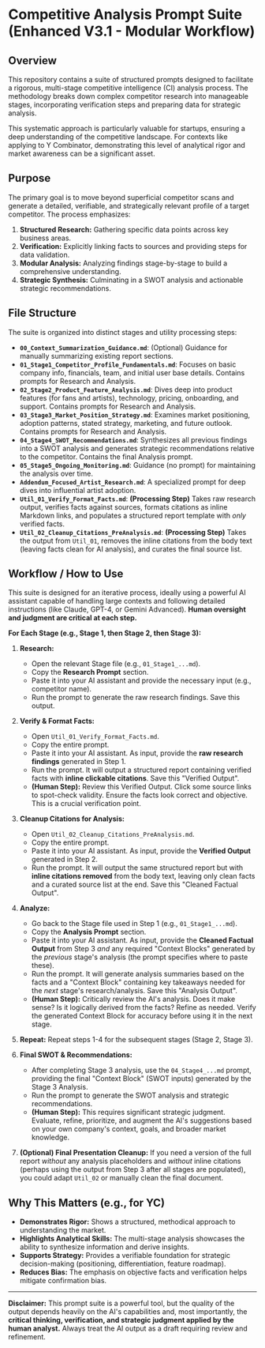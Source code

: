 # Competitive Analysis Prompt Suite (Enhanced V3.1 - Modular Workflow)

## Overview

This repository contains a suite of structured prompts designed to facilitate a rigorous, multi-stage competitive intelligence (CI) analysis process. The methodology breaks down complex competitor research into manageable stages, incorporating verification steps and preparing data for strategic analysis.

This systematic approach is particularly valuable for startups, ensuring a deep understanding of the competitive landscape. For contexts like applying to Y Combinator, demonstrating this level of analytical rigor and market awareness can be a significant asset.

## Purpose

The primary goal is to move beyond superficial competitor scans and generate a detailed, verifiable, and strategically relevant profile of a target competitor. The process emphasizes:







1.  **Structured Research:** Gathering specific data points across key business areas.
2.  **Verification:** Explicitly linking facts to sources and providing steps for data validation.
3.  **Modular Analysis:** Analyzing findings stage-by-stage to build a comprehensive understanding.
4.  **Strategic Synthesis:** Culminating in a SWOT analysis and actionable strategic recommendations.

## File Structure

The suite is organized into distinct stages and utility processing steps:

* **`00_Context_Summarization_Guidance.md`**: (Optional) Guidance for manually summarizing existing report sections.
* **`01_Stage1_Competitor_Profile_Fundamentals.md`**: Focuses on basic company info, financials, team, and initial user base details. Contains prompts for Research and Analysis.
* **`02_Stage2_Product_Feature_Analysis.md`**: Dives deep into product features (for fans and artists), technology, pricing, onboarding, and support. Contains prompts for Research and Analysis.
* **`03_Stage3_Market_Position_Strategy.md`**: Examines market positioning, adoption patterns, stated strategy, marketing, and future outlook. Contains prompts for Research and Analysis.
* **`04_Stage4_SWOT_Recommendations.md`**: Synthesizes all previous findings into a SWOT analysis and generates strategic recommendations relative to the competitor. Contains the final Analysis prompt.
* **`05_Stage5_Ongoing_Monitoring.md`**: Guidance (no prompt) for maintaining the analysis over time.
* **`Addendum_Focused_Artist_Research.md`**: A specialized prompt for deep dives into influential artist adoption.
* **`Util_01_Verify_Format_Facts.md`**: **(Processing Step)** Takes raw research output, verifies facts against sources, formats citations as inline Markdown links, and populates a structured report template with *only* verified facts.
* **`Util_02_Cleanup_Citations_PreAnalysis.md`**: **(Processing Step)** Takes the output from `Util_01`, removes the inline citations from the body text (leaving facts clean for AI analysis), and curates the final source list.

## Workflow / How to Use

This suite is designed for an iterative process, ideally using a powerful AI assistant capable of handling large contexts and following detailed instructions (like Claude, GPT-4, or Gemini Advanced). **Human oversight and judgment are critical at each step.**

**For Each Stage (e.g., Stage 1, then Stage 2, then Stage 3):**

1.  **Research:**
    * Open the relevant Stage file (e.g., `01_Stage1_...md`).
    * Copy the **Research Prompt** section.
    * Paste it into your AI assistant and provide the necessary input (e.g., competitor name).
    * Run the prompt to generate the raw research findings. Save this output.

2.  **Verify & Format Facts:**
    * Open `Util_01_Verify_Format_Facts.md`.
    * Copy the entire prompt.
    * Paste it into your AI assistant. As input, provide the **raw research findings** generated in Step 1.
    * Run the prompt. It will output a structured report containing verified facts with **inline clickable citations**. Save this "Verified Output".
    * **(Human Step):** Review this Verified Output. Click some source links to spot-check validity. Ensure the facts look correct and objective. This is a crucial verification point.

3.  **Cleanup Citations for Analysis:**
    * Open `Util_02_Cleanup_Citations_PreAnalysis.md`.
    * Copy the entire prompt.
    * Paste it into your AI assistant. As input, provide the **Verified Output** generated in Step 2.
    * Run the prompt. It will output the same structured report but with **inline citations removed** from the body text, leaving only clean facts and a curated source list at the end. Save this "Cleaned Factual Output".

4.  **Analyze:**
    * Go back to the Stage file used in Step 1 (e.g., `01_Stage1_...md`).
    * Copy the **Analysis Prompt** section.
    * Paste it into your AI assistant. As input, provide the **Cleaned Factual Output** from Step 3 *and* any required "Context Blocks" generated by the *previous* stage's analysis (the prompt specifies where to paste these).
    * Run the prompt. It will generate analysis summaries based on the facts and a "Context Block" containing key takeaways needed for the *next* stage's research/analysis. Save this "Analysis Output".
    * **(Human Step):** Critically review the AI's analysis. Does it make sense? Is it logically derived from the facts? Refine as needed. Verify the generated Context Block for accuracy before using it in the next stage.

5.  **Repeat:** Repeat steps 1-4 for the subsequent stages (Stage 2, Stage 3).

6.  **Final SWOT & Recommendations:**
    * After completing Stage 3 analysis, use the `04_Stage4_...md` prompt, providing the final "Context Block" (SWOT inputs) generated by the Stage 3 Analysis.
    * Run the prompt to generate the SWOT analysis and strategic recommendations.
    * **(Human Step):** This requires significant strategic judgment. Evaluate, refine, prioritize, and augment the AI's suggestions based on your own company's context, goals, and broader market knowledge.

7.  **(Optional) Final Presentation Cleanup:** If you need a version of the full report *without* any analysis placeholders and *without* inline citations (perhaps using the output from Step 3 after all stages are populated), you could adapt `Util_02` or manually clean the final document.

## Why This Matters (e.g., for YC)

* **Demonstrates Rigor:** Shows a structured, methodical approach to understanding the market.
* **Highlights Analytical Skills:** The multi-stage analysis showcases the ability to synthesize information and derive insights.
* **Supports Strategy:** Provides a verifiable foundation for strategic decision-making (positioning, differentiation, feature roadmap).
* **Reduces Bias:** The emphasis on objective facts and verification helps mitigate confirmation bias.

---

**Disclaimer:** This prompt suite is a powerful tool, but the quality of the output depends heavily on the AI's capabilities and, most importantly, the **critical thinking, verification, and strategic judgment applied by the human analyst.** Always treat the AI output as a draft requiring review and refinement.
